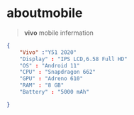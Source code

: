 # aboutmobile

>**vivo** mobile infermation
```json
{
    "Vivo" :"Y51 2020"
    "Display" : "IPS LCD,6.58 Full HD"
    "OS" : "Android 11"
    "CPU" : "Snapdragon 662"
    "GPU" : "Adreno 610"
    "RAM" : "8 GB"
    "Battery" : "5000 mAh"

}
```
